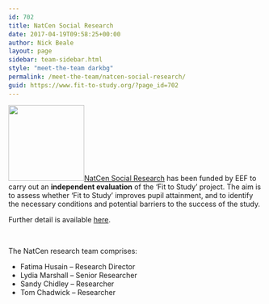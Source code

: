 ```yaml
---
id: 702
title: NatCen Social Research
date: 2017-04-19T09:58:25+00:00
author: Nick Beale
layout: page
sidebar: team-sidebar.html
style: "meet-the-team darkbg"
permalink: /meet-the-team/natcen-social-research/
guid: https://www.fit-to-study.org/?page_id=702
---
```

[<img class="wp-image-238 size-thumbnail alignleft" src="/wp-content/uploads/2017/03/natcen-logo-square.jpg?resize=150%2C150&#038;ssl=1" alt="" width="150" height="150" srcset="/wp-content/uploads/2017/03/natcen-logo-square.jpg?resize=150%2C150&ssl=1 150w, /wp-content/uploads/2017/03/natcen-logo-square.jpg?w=300&ssl=1 300w" sizes="(max-width: 150px) 100vw, 150px" data-recalc-dims="1" />](/wp-content/uploads/2017/03/natcen-logo-square.jpg?ssl=1)[NatCen Social Research](http://natcen.ac.uk/taking-part/studies-in-field/fit-to-study/about/) has been funded by EEF to carry out an **independent evaluation** of the &#8216;Fit to Study&#8217; project. The aim is to assess whether &#8216;Fit to Study&#8217; improves pupil attainment, and to identify the necessary conditions and potential barriers to the success of the study.

Further detail is available [here](https://www.fit-to-study.org/independent-evaluation/).

&nbsp;

The NatCen research team comprises:

  * Fatima Husain – Research Director
  * Lydia Marshall – Senior Researcher
  * Sandy Chidley – Researcher
  * Tom Chadwick – Researcher